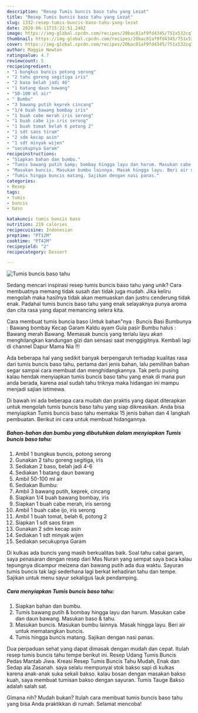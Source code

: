 ```yaml
---
description: "Resep Tumis buncis baso tahu yang Lezat"
title: "Resep Tumis buncis baso tahu yang Lezat"
slug: 1332-resep-tumis-buncis-baso-tahu-yang-lezat
date: 2020-06-11T15:22:51.248Z
image: https://img-global.cpcdn.com/recipes/20bac81af9fd4345/751x532cq70/tumis-buncis-baso-tahu-foto-resep-utama.jpg
thumbnail: https://img-global.cpcdn.com/recipes/20bac81af9fd4345/751x532cq70/tumis-buncis-baso-tahu-foto-resep-utama.jpg
cover: https://img-global.cpcdn.com/recipes/20bac81af9fd4345/751x532cq70/tumis-buncis-baso-tahu-foto-resep-utama.jpg
author: Maggie Newton
ratingvalue: 4.7
reviewcount: 5
recipeingredient:
- "1 bungkus buncis potong serong"
- "2 tahu goreng segitiga iris"
- "2 baso belah jadi 46"
- "1 batang daun bawang"
- "50-100 ml air"
- " Bumbu"
- "3 bawang putih keprek cincang"
- "1/4 buah bawang bombay iris"
- "1 buah cabe merah iris serong"
- "1 buah cabe ijo iris serong"
- "1 buah tomat belah 6 potong 2"
- "1 sdt saos tiram"
- "2 sdm kecap asin"
- "1 sdt minyak wijen"
- "secukupnya Garam"
recipeinstructions:
- "Siapkan bahan dan bumbu."
- "Tumis bawang putih &amp; bombay hingga layu dan harum. Masukan cabe dan daun bawang. Masukan baso &amp; tahu."
- "Masukan buncis. Masukan bumbu lainnya. Masak hingga layu. Beri air untuk mematangkan buncis."
- "Tumis hingga buncis matang. Sajikan dengan nasi panas."
categories:
- Resep
tags:
- tumis
- buncis
- baso

katakunci: tumis buncis baso 
nutrition: 219 calories
recipecuisine: Indonesian
preptime: "PT12M"
cooktime: "PT42M"
recipeyield: "2"
recipecategory: Dessert

---
```



![Tumis buncis baso tahu](https://img-global.cpcdn.com/recipes/20bac81af9fd4345/751x532cq70/tumis-buncis-baso-tahu-foto-resep-utama.jpg)

Sedang mencari inspirasi resep tumis buncis baso tahu yang unik? Cara membuatnya memang tidak susah dan tidak juga mudah. Jika keliru mengolah maka hasilnya tidak akan memuaskan dan justru cenderung tidak enak. Padahal tumis buncis baso tahu yang enak selayaknya punya aroma dan cita rasa yang dapat memancing selera kita.

Cara membuat tumis buncia baso Untuk bahan&#34;nya : Buncis Basi Bumbunya : Bawang bombay Kecap Garam Kaldu ayam Gula pasir Bumbu halus : Bawang merah Bawang. Memasak buncis yang terlalu layu akan menghilangkan kandungan gizi dan sensasi saat menggigitnya. Kembali lagi di channel Dapur Mama Nia !!!

Ada beberapa hal yang sedikit banyak berpengaruh terhadap kualitas rasa dari tumis buncis baso tahu, pertama dari jenis bahan, lalu pemilihan bahan segar sampai cara membuat dan menghidangkannya. Tak perlu pusing kalau hendak menyiapkan tumis buncis baso tahu yang enak di mana pun anda berada, karena asal sudah tahu triknya maka hidangan ini mampu menjadi sajian istimewa.


Di bawah ini ada beberapa cara mudah dan praktis yang dapat diterapkan untuk mengolah tumis buncis baso tahu yang siap dikreasikan. Anda bisa menyiapkan Tumis buncis baso tahu memakai 15 jenis bahan dan 4 langkah pembuatan. Berikut ini cara untuk membuat hidangannya.

<!--inarticleads1-->

##### Bahan-bahan dan bumbu yang dibutuhkan dalam menyiapkan Tumis buncis baso tahu:

1. Ambil 1 bungkus buncis, potong serong
1. Gunakan 2 tahu goreng segitiga, iris
1. Sediakan 2 baso, belah jadi 4-6
1. Sediakan 1 batang daun bawang
1. Ambil 50-100 ml air
1. Sediakan  Bumbu:
1. Ambil 3 bawang putih, keprek, cincang
1. Siapkan 1/4 buah bawang bombay, iris
1. Siapkan 1 buah cabe merah, iris serong
1. Ambil 1 buah cabe ijo, iris serong
1. Ambil 1 buah tomat, belah 6, potong 2
1. Siapkan 1 sdt saos tiram
1. Gunakan 2 sdm kecap asin
1. Sediakan 1 sdt minyak wijen
1. Sediakan secukupnya Garam


Di kulkas ada buncis yang masih berkualitas baik. Soal tahu cabai garam, saya penasaran dengan resep dari Mas Nuran yang sempat saya baca kalau tepungnya dicampur meizena dan bawang putih ada dua waktu. Sayuran tumis buncis tak lagi sederhana lagi berkat kehadiran tahu dan tempe. Sajikan untuk menu sayur sekaligus lauk pendamping. 

<!--inarticleads2-->

##### Cara menyiapkan Tumis buncis baso tahu:

1. Siapkan bahan dan bumbu.
1. Tumis bawang putih &amp; bombay hingga layu dan harum. Masukan cabe dan daun bawang. Masukan baso &amp; tahu.
1. Masukan buncis. Masukan bumbu lainnya. Masak hingga layu. Beri air untuk mematangkan buncis.
1. Tumis hingga buncis matang. Sajikan dengan nasi panas.


Dua perpaduan sehat yang dapat dimasak dengan mudah dan cepat. Itulah resep tumis buncis tahu tempe berikut ini. Resep Udang Tumis Buncis Pedas Mantab Jiwa. Kreasi Resep Tumis Buncis Tahu Mudah, Enak dan Sedap ala Zasanah. saya selalu mempunyai stok bakso sapi di kulkas karena anak-anak suka sekali bakso. kalau bosan dengan masakan bakso kuah, saya membuat tumisan bakso dengan sayuran. Tumis Tauge Bakso adalah salah sat. 

Gimana nih? Mudah bukan? Itulah cara membuat tumis buncis baso tahu yang bisa Anda praktikkan di rumah. Selamat mencoba!
